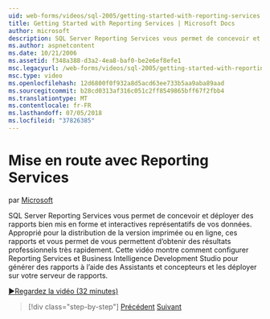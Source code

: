 ```yaml
---
uid: web-forms/videos/sql-2005/getting-started-with-reporting-services
title: Getting Started with Reporting Services | Microsoft Docs
author: microsoft
description: SQL Server Reporting Services vous permet de concevoir et déployer des rapports bien mis en forme et interactives représentatifs de vos données. Convient pour l’impression ou en ligne...
ms.author: aspnetcontent
ms.date: 10/21/2006
ms.assetid: f348a388-d3a2-4ea8-baf0-be2e6ef8efe1
msc.legacyurl: /web-forms/videos/sql-2005/getting-started-with-reporting-services
msc.type: video
ms.openlocfilehash: 12d6800f0f932a8d5acd63ee733b5aa9aba89aad
ms.sourcegitcommit: b28cd0313af316c051c2ff8549865bff67f2fbb4
ms.translationtype: MT
ms.contentlocale: fr-FR
ms.lasthandoff: 07/05/2018
ms.locfileid: "37826385"
---
```

<a name="getting-started-with-reporting-services"></a>Mise en route avec Reporting Services
====================
par [Microsoft](https://github.com/microsoft)

SQL Server Reporting Services vous permet de concevoir et déployer des rapports bien mis en forme et interactives représentatifs de vos données. Approprié pour la distribution de la version imprimée ou en ligne, ces rapports et vous permet de vous permettent d’obtenir des résultats professionnels très rapidement. Cette vidéo montre comment configurer Reporting Services et Business Intelligence Development Studio pour générer des rapports à l’aide des Assistants et concepteurs et les déployer sur votre serveur de rapports.

[&#9654;Regardez la vidéo (32 minutes)](https://channel9.msdn.com/Blogs/ASP-NET-Site-Videos/getting-started-with-reporting-services)

> [!div class="step-by-step"]
> [Précédent](using-sql-server-management-studio.md)
> [Suivant](building-and-customizing-reports-in-business-intelligence-development-studio.md)
